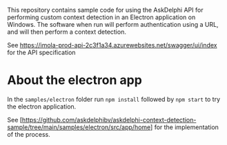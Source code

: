 This repository contains sample code for using the AskDelphi API for performing custom context detection in an Electron application on Windows. The software when run will perform authentication using a URL, and will then perform a context detection. 

See https://imola-prod-api-2c3f1a34.azurewebsites.net/swagger/ui/index for the API specification

# About the electron app

In the ```samples/electron``` folder run ```npm install``` followed by ```npm start``` to try the electron application.

See [https://github.com/askdelphibv/askdelphi-context-detection-sample/tree/main/samples/electron/src/app/home] for the implementation of the process.

